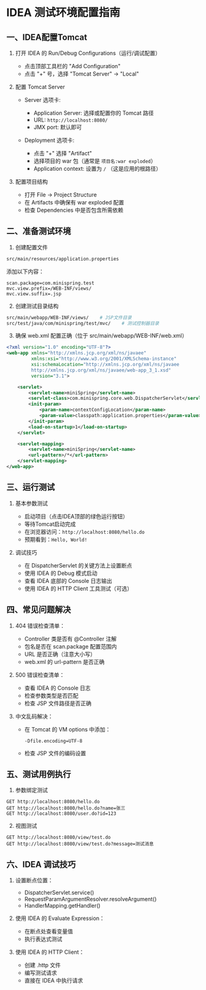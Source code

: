 # IDEA 测试环境配置指南

## 一、IDEA配置Tomcat
1. 打开 IDEA 的 Run/Debug Configurations（运行/调试配置）
   - 点击顶部工具栏的 "Add Configuration"
   - 点击 "+" 号，选择 "Tomcat Server" -> "Local"

2. 配置 Tomcat Server
   - Server 选项卡:
     - Application Server: 选择或配置你的 Tomcat 路径
     - URL: `http://localhost:8080/`
     - JMX port: 默认即可
   
   - Deployment 选项卡:
     - 点击 "+" 选择 "Artifact"
     - 选择项目的 war 包（通常是 `项目名:war exploded`）
     - Application context: 设置为 `/` （这是应用的根路径）

3. 配置项目结构
   - 打开 File -> Project Structure
   - 在 Artifacts 中确保有 war exploded 配置
   - 检查 Dependencies 中是否包含所需依赖

## 二、准备测试环境

1. 创建配置文件
```bash
src/main/resources/application.properties
```
添加以下内容：
```properties
scan.package=com.minispring.test
mvc.view.prefix=/WEB-INF/views/
mvc.view.suffix=.jsp
```

2. 创建测试目录结构
```bash
src/main/webapp/WEB-INF/views/    # JSP文件目录
src/test/java/com/minispring/test/mvc/    # 测试控制器目录
```

3. 确保 web.xml 配置正确（位于 src/main/webapp/WEB-INF/web.xml）
```xml
<?xml version="1.0" encoding="UTF-8"?>
<web-app xmlns="http://xmlns.jcp.org/xml/ns/javaee"
         xmlns:xsi="http://www.w3.org/2001/XMLSchema-instance"
         xsi:schemaLocation="http://xmlns.jcp.org/xml/ns/javaee
         http://xmlns.jcp.org/xml/ns/javaee/web-app_3_1.xsd"
         version="3.1">

    <servlet>
        <servlet-name>miniSpring</servlet-name>
        <servlet-class>com.minispring.core.web.DispatcherServlet</servlet-class>
        <init-param>
            <param-name>contextConfigLocation</param-name>
            <param-value>classpath:application.properties</param-value>
        </init-param>
        <load-on-startup>1</load-on-startup>
    </servlet>

    <servlet-mapping>
        <servlet-name>miniSpring</servlet-name>
        <url-pattern>/*</url-pattern>
    </servlet-mapping>
</web-app>
```

## 三、运行测试

1. 基本参数测试
   - 启动项目（点击IDEA顶部的绿色运行按钮）
   - 等待Tomcat启动完成
   - 在浏览器访问：`http://localhost:8080/hello.do`
   - 预期看到：`Hello, World!`

2. 调试技巧
   - 在 DispatcherServlet 的关键方法上设置断点
   - 使用 IDEA 的 Debug 模式启动
   - 查看 IDEA 底部的 Console 日志输出
   - 使用 IDEA 的 HTTP Client 工具测试（可选）

## 四、常见问题解决

1. 404 错误检查清单：
   - Controller 类是否有 @Controller 注解
   - 包名是否在 scan.package 配置范围内
   - URL 是否正确（注意大小写）
   - web.xml 的 url-pattern 是否正确

2. 500 错误检查清单：
   - 查看 IDEA 的 Console 日志
   - 检查参数类型是否匹配
   - 检查 JSP 文件路径是否正确

3. 中文乱码解决：
   - 在 Tomcat 的 VM options 中添加：
     ```
     -Dfile.encoding=UTF-8
     ```
   - 检查 JSP 文件的编码设置

## 五、测试用例执行

1. 参数绑定测试
```http
GET http://localhost:8080/hello.do
GET http://localhost:8080/hello.do?name=张三
GET http://localhost:8080/user.do?id=123
```

2. 视图测试
```http
GET http://localhost:8080/view/test.do
GET http://localhost:8080/view/test.do?message=测试消息
```

## 六、IDEA 调试技巧

1. 设置断点位置：
   - DispatcherServlet.service()
   - RequestParamArgumentResolver.resolveArgument()
   - HandlerMapping.getHandler()

2. 使用 IDEA 的 Evaluate Expression：
   - 在断点处查看变量值
   - 执行表达式测试

3. 使用 IDEA 的 HTTP Client：
   - 创建 .http 文件
   - 编写测试请求
   - 直接在 IDEA 中执行请求 